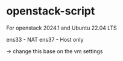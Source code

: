 # openstack-script

For openstack 2024.1 and Ubuntu 22.04 LTS

ens33 - NAT
ens37 - Host only

-> change this base on the vm settings